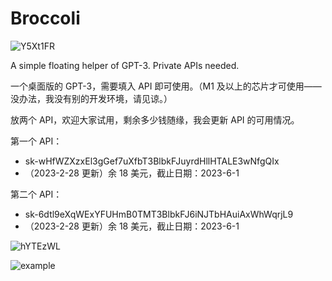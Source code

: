 # Broccoli
![Y5Xt1FR](https://i.imgur.com/Y5Xt1FR.png)

A simple floating helper of GPT-3. Private APIs needed.

一个桌面版的 GPT-3，需要填入 API 即可使用。（M1 及以上的芯片才可使用——没办法，我没有别的开发环境，请见谅。）

放两个 API，欢迎大家试用，剩余多少钱随缘，我会更新 API 的可用情况。

第一个 API：

- 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
- （2023-2-28 更新）余 18 美元，截止日期：2023-6-1

第二个 API：

- 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
- （2023-2-28 更新）余 18 美元，截止日期：2023-6-1

![hYTEzWL](https://i.imgur.com/hYTEzWL.png)

![example](https://github.com/Ryan-the-hito/Broccoli/blob/main/img/My%20Movie%203.gif)
